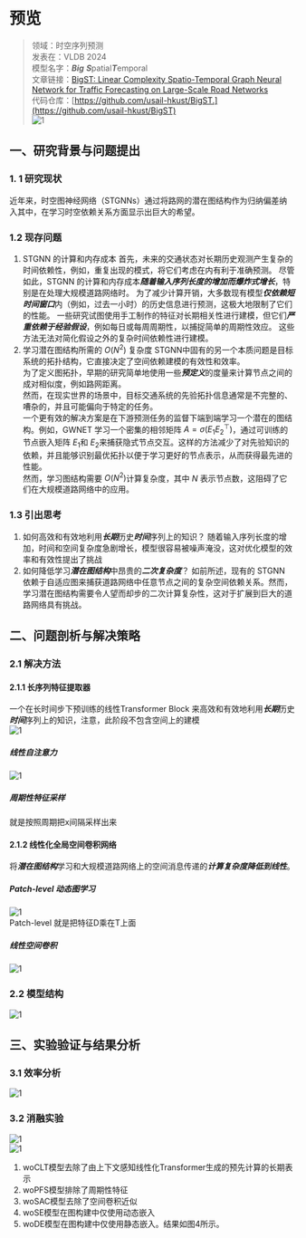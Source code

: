 # 预览

>领域：时空序列预测  
>发表在：VLDB 2024  
>模型名字：***Big*** ***S***patial***T***emporal  
>文章链接：[BigST: Linear Complexity Spatio-Temporal Graph Neural Network for Traffic Forecasting on Large-Scale Road Networks](https://dl.acm.org/doi/abs/10.14778/3641204.3641217)  
>代码仓库：[https://github.com/usail-hkust/BigST.](https://github.com/usail-hkust/BigST)  
![1](https://picgo-for-paper-reading.oss-cn-beijing.aliyuncs.com/img/![[2024_VLDB_BigST-20250302175945.png]].png)

## 一、研究背景与问题提出

### 1. 1 研究现状

近年来，时空图神经网络（STGNNs）通过将路网的潜在图结构作为归纳偏差纳入其中，在学习时空依赖关系方面显示出巨大的希望。

### 1.2 现存问题

1. STGNN 的计算和内存成本
 首先，未来的交通状态对长期历史观测产生复杂的时间依赖性，例如，重复出现的模式，将它们考虑在内有利于准确预测。
 尽管如此，STGNN 的计算和内存成本***随着输入序列长度的增加而爆炸式增长***，特别是在处理大规模道路网络时。
 为了减少计算开销，大多数现有模型***仅依赖短时间窗口***内（例如，过去一小时）的历史信息进行预测，这极大地限制了它们的性能。
 一些研究试图使用手工制作的特征对长期相关性进行建模，但它们***严重依赖于经验假设***，例如每日或每周周期性，以捕捉简单的周期性效应。
 这些方法无法对简化假设之外的复杂时间依赖性进行建模。
2. 学习潜在图结构所需的 $O(N^{2})$ 复杂度
 STGNN中固有的另一个本质问题是目标系统的拓扑结构，它直接决定了空间依赖建模的有效性和效率。  
 为了定义图拓扑，早期的研究简单地使用一些***预定义***的度量来计算节点之间的成对相似度，例如路网距离。  
 然而，在现实世界的场景中，目标交通系统的先验拓扑信息通常是不完整的、嘈杂的，并且可能偏向于特定的任务。  
 一个更有效的解决方案是在下游预测任务的监督下端到端学习一个潜在的图结构。例如，GWNET 学习一个密集的相邻矩阵 $A=\sigma(E_{1} E_{2}^{\top})$，通过可训练的节点嵌入矩阵 $E_{1}$和 $E_{2}$来捕获隐式节点交互。这样的方法减少了对先验知识的依赖，并且能够识别最优拓扑以便于学习更好的节点表示，从而获得最先进的性能。  
 然而，学习图结构需要 $O(N^{2})$计算复杂度，其中 $N$ 表示节点数，这阻碍了它们在大规模道路网络中的应用。  

### 1.3 引出思考

1. 如何高效和有效地利用***长期***历史***时间***序列上的知识？
 随着输入序列长度的增加，时间和空间复杂度急剧增长，模型很容易被噪声淹没，这对优化模型的效率和有效性提出了挑战
2. 如何降低学习***潜在图结构***中昂贵的***二次复杂度***？
 如前所述，现有的 STGNN 依赖于自适应图来捕获道路网络中任意节点之间的复杂空间依赖关系。然而，学习潜在图结构需要令人望而却步的二次计算复杂性，这对于扩展到巨大的道路网络具有挑战。

## 二、问题剖析与解决策略

### 2.1 解决方法

#### 2.1.1 长序列特征提取器

一个在长时间步下预训练的线性Transformer Block 来高效和有效地利用***长期***历史***时间***序列上的知识，注意，此阶段不包含空间上的建模  
![1](https://picgo-for-paper-reading.oss-cn-beijing.aliyuncs.com/img/20250308002229.png)  

##### 线性自注意力

![1](https://picgo-for-paper-reading.oss-cn-beijing.aliyuncs.com/img/![[2024_VLDB_BigST-20250302181941.png]].png)  

##### 周期性特征采样

就是按照周期把x间隔采样出来

#### 2.1.2 线性化全局空间卷积网络

将***潜在图结构***学习和大规模道路网络上的空间消息传递的***计算复杂度降低到线性***。

##### Patch-level 动态图学习

![1](https://picgo-for-paper-reading.oss-cn-beijing.aliyuncs.com/img/![[2024_VLDB_BigST-20250302182520.png]].png)  
Patch-level 就是把特征D乘在T上面

##### 线性空间卷积

![1](https://picgo-for-paper-reading.oss-cn-beijing.aliyuncs.com/img/![[2024_VLDB_BigST-20250302182538.png]].png)

### 2.2 模型结构

![1](https://picgo-for-paper-reading.oss-cn-beijing.aliyuncs.com/img/![[2024_VLDB_BigST-20250302175945.png]].png)

## 三、实验验证与结果分析

### 3.1 效率分析

![1](https://picgo-for-paper-reading.oss-cn-beijing.aliyuncs.com/img/20250308003020.png)

### 3.2 消融实验

![1](https://picgo-for-paper-reading.oss-cn-beijing.aliyuncs.com/img/![[2024_VLDB_BigST-20250302183202.png]].png)  
![1](https://picgo-for-paper-reading.oss-cn-beijing.aliyuncs.com/img/![[2024_VLDB_BigST-20250302183218.png]].png)  

1. woCLT模型去除了由上下文感知线性化Transformer生成的预先计算的长期表示
2. woPFS模型排除了周期性特征
3. woSAC模型去除了空间卷积近似
4. woSE模型在图构建中仅使用动态嵌入
5. woDE模型在图构建中仅使用静态嵌入。结果如图4所示。
